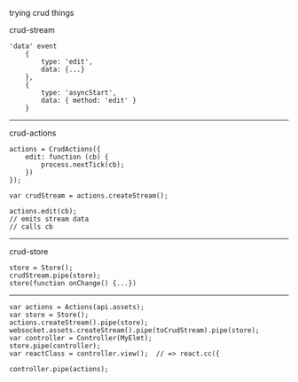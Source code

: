 trying crud things


crud-stream

```
'data' event
    {
        type: 'edit',
        data: {...}
    },
    {
        type: 'asyncStart',
        data: { method: 'edit' }
    }

```

---------

crud-actions

```
actions = CrudActions({
    edit: function (cb) {
        process.nextTick(cb);
    })
});

var crudStream = actions.createStream();

actions.edit(cb);
// emits stream data
// calls cb
```

---------

crud-store

```
store = Store();
crudStream.pipe(store);
store(function onChange() {...})
```

---------

```
var actions = Actions(api.assets);
var store = Store();
actions.createStream().pipe(store);
websocket.assets.createStream().pipe(toCrudStream).pipe(store);
var controller = Controller(MyElmt);
store.pipe(controller);
var reactClass = controller.view();  // => react.cc({ 

controller.pipe(actions);
```


